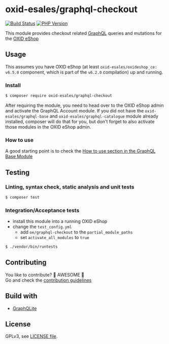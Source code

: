 # oxid-esales/graphql-checkout

[![Build Status](https://travis-ci.com/OXID-eSales/graphql-checkout-module.svg?branch=master)](https://travis-ci.com/OXID-eSales/graphql-checkout-module)
[![PHP Version](https://flat.badgen.net/packagist/php/OXID-eSales/graphql-checkout/?cache=300&scale=1.1)](https://github.com/oxid-esales/graphql-checkout-module)

This module provides checkout related [GraphQL](https://www.graphql.org) queries and mutations for the [OXID eShop](https://www.oxid-esales.com/)

## Usage

This assumes you have OXID eShop (at least `oxid-esales/oxideshop_ce: v6.5.0` component, which is part of the `v6.2.0` compilation) up and running.

### Install

```bash
$ composer require oxid-esales/graphql-checkout
```

After requiring the module, you need to head over to the OXID eShop admin and activate the GraphQL Account module. If
you did not have the `oxid-esales/graphql-base` and `oxid-esales/graphql-catalogue` module already installed, composer
will do that for you, but don't forget to also activate those modules in the OXID eShop admin.

### How to use

A good starting point is to check the [How to use section in the GraphQL Base Module](https://github.com/OXID-eSales/graphql-base-module/#how-to-use)

## Testing

### Linting, syntax check, static analysis and unit tests

```bash
$ composer test
```

### Integration/Acceptance tests

- install this module into a running OXID eShop
- change the `test_config.yml`
  - add `oe/graphql-checkout` to the `partial_module_paths`
  - set `activate_all_modules` to `true`

```bash
$ ./vendor/bin/runtests
```

## Contributing

You like to contribute? 🙌 AWESOME 🙌\
Go and check the [contribution guidelines](CONTRIBUTING.md)

## Build with

- [GraphQLite](https://graphqlite.thecodingmachine.io/)

## License

GPLv3, see [LICENSE file](LICENSE).